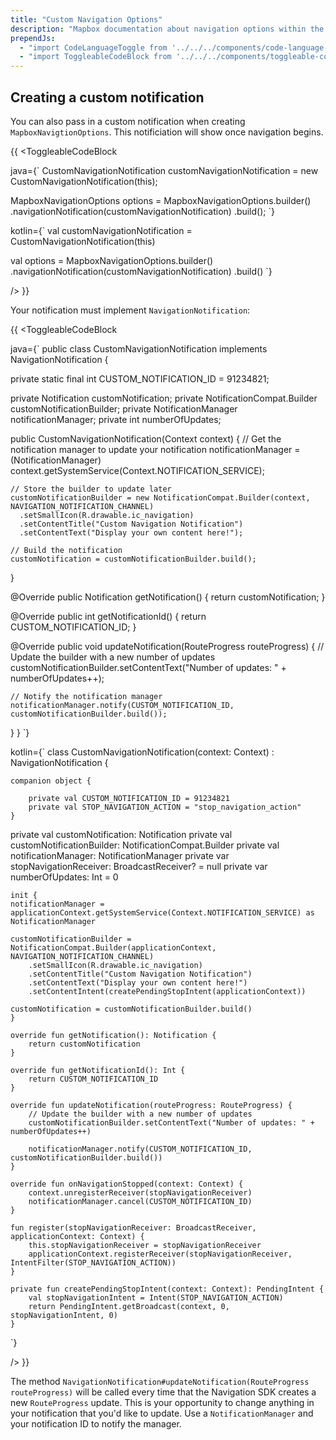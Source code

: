 ```yaml
---
title: "Custom Navigation Options"
description: "Mapbox documentation about navigation options within the Mapbox Navigation SDK for Android such as custom notifications and even more."
prependJs:
  - "import CodeLanguageToggle from '../../../components/code-language-toggle';"
  - "import ToggleableCodeBlock from '../../../components/toggleable-code-block';"
---
```


## Creating a custom notification

You can also pass in a custom notification when creating `MapboxNavigtionOptions`. This notificiation will show once navigation begins.

{{
<CodeLanguageToggle id="custom-nav-notification" />
<ToggleableCodeBlock

java={`
CustomNavigationNotification customNavigationNotification = new CustomNavigationNotification(this);

MapboxNavigationOptions options = MapboxNavigationOptions.builder()
	.navigationNotification(customNavigationNotification)
	.build();
`}

kotlin={`
val customNavigationNotification = CustomNavigationNotification(this)

val options = MapboxNavigationOptions.builder()
	.navigationNotification(customNavigationNotification)
	.build()
`}

/>
}}

Your notification must implement `NavigationNotification`:

{{
<CodeLanguageToggle id="custom-nav-notification-builder" />
<ToggleableCodeBlock

java={`
public class CustomNavigationNotification implements NavigationNotification {

  private static final int CUSTOM_NOTIFICATION_ID = 91234821;

  private Notification customNotification;
  private NotificationCompat.Builder customNotificationBuilder;
  private NotificationManager notificationManager;
  private int numberOfUpdates;

  public CustomNavigationNotification(Context context) {
    // Get the notification manager to update your notification
    notificationManager = (NotificationManager) context.getSystemService(Context.NOTIFICATION_SERVICE);

    // Store the builder to update later
    customNotificationBuilder = new NotificationCompat.Builder(context, NAVIGATION_NOTIFICATION_CHANNEL)
      .setSmallIcon(R.drawable.ic_navigation)
      .setContentTitle("Custom Navigation Notification")
      .setContentText("Display your own content here!");

    // Build the notification
    customNotification = customNotificationBuilder.build();
  }

  @Override
  public Notification getNotification() {
    return customNotification;
  }

  @Override
  public int getNotificationId() {
    return CUSTOM_NOTIFICATION_ID;
  }

  @Override
  public void updateNotification(RouteProgress routeProgress) {
    // Update the builder with a new number of updates
    customNotificationBuilder.setContentText("Number of updates: " + numberOfUpdates++);

    // Notify the notification manager
    notificationManager.notify(CUSTOM_NOTIFICATION_ID, customNotificationBuilder.build());
  }
}
`}

kotlin={`
class CustomNavigationNotification(context: Context) : NavigationNotification {

	companion object {
	
		private val CUSTOM_NOTIFICATION_ID = 91234821
		private val STOP_NAVIGATION_ACTION = "stop_navigation_action"
	}

private val customNotification: Notification
private val customNotificationBuilder: NotificationCompat.Builder
private val notificationManager: NotificationManager
private var stopNavigationReceiver: BroadcastReceiver? = null
private var numberOfUpdates: Int = 0

	init {
	notificationManager = applicationContext.getSystemService(Context.NOTIFICATION_SERVICE) as NotificationManager
	
	customNotificationBuilder = NotificationCompat.Builder(applicationContext, NAVIGATION_NOTIFICATION_CHANNEL)
		.setSmallIcon(R.drawable.ic_navigation)
		.setContentTitle("Custom Navigation Notification")
		.setContentText("Display your own content here!")
		.setContentIntent(createPendingStopIntent(applicationContext))
	
	customNotification = customNotificationBuilder.build()
	}
	
	override fun getNotification(): Notification {
	    return customNotification
	}
	
	override fun getNotificationId(): Int {
	    return CUSTOM_NOTIFICATION_ID
	}
	
	override fun updateNotification(routeProgress: RouteProgress) {
	    // Update the builder with a new number of updates
	    customNotificationBuilder.setContentText("Number of updates: " + numberOfUpdates++)
	
		notificationManager.notify(CUSTOM_NOTIFICATION_ID, customNotificationBuilder.build())
	}
	
	override fun onNavigationStopped(context: Context) {
	    context.unregisterReceiver(stopNavigationReceiver)
	    notificationManager.cancel(CUSTOM_NOTIFICATION_ID)
	}
	
	fun register(stopNavigationReceiver: BroadcastReceiver, applicationContext: Context) {
	    this.stopNavigationReceiver = stopNavigationReceiver
	    applicationContext.registerReceiver(stopNavigationReceiver, IntentFilter(STOP_NAVIGATION_ACTION))
	}
	
	private fun createPendingStopIntent(context: Context): PendingIntent {
	    val stopNavigationIntent = Intent(STOP_NAVIGATION_ACTION)
	    return PendingIntent.getBroadcast(context, 0, stopNavigationIntent, 0)
	}
`}

/>
}}

The method `NavigationNotification#updateNotification(RouteProgress routeProgress)` will be called every time that the Navigation SDK creates a new `RouteProgress` update. This is your opportunity to change anything in your notification that you'd like to update. Use a `NotificationManager` and your notification ID to notify the manager.
